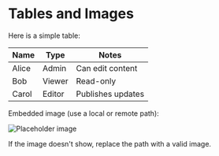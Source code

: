 # Tables and Images

Here is a simple table:

| Name       | Type     | Notes             |
| ---------- | -------- | ------------------|
| Alice      | Admin    | Can edit content  |
| Bob        | Viewer   | Read-only         |
| Carol      | Editor   | Publishes updates |

Embedded image (use a local or remote path):

![Placeholder image](./bg.png "Project logo")

If the image doesn't show, replace the path with a valid image.
